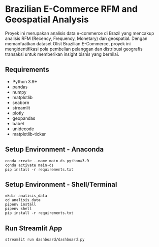 # Brazilian E-Commerce RFM and Geospatial Analysis

Proyek ini merupakan analisis data e-commerce di Brazil yang mencakup analisis RFM (Recency, Frequency, Monetary) dan geospatial. Dengan memanfaatkan dataset Olist Brazilian E-Commerce, proyek ini mengidentifikasi pola pembelian pelanggan dan distribusi geografis transaksi untuk memberikan insight bisnis yang bernilai.

## Requirements
- Python 3.9+
- pandas
- numpy
- matplotlib
- seaborn
- streamlit
- plotly
- geopandas
- babel
- unidecode
- matplotlib-ticker

## Setup Environment - Anaconda
```
conda create --name main-ds python=3.9
conda activate main-ds
pip install -r requirements.txt
```
## Setup Environment - Shell/Terminal
```
mkdir analisis_data
cd analisis_data
pipenv install
pipenv shell
pip install -r requirements.txt
```

## Run Streamlit App
```
streamlit run dashboard/dashboard.py
```


